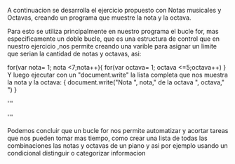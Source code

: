 A continuacion se desarrolla el ejercicio propuesto con Notas musicales y Octavas, creando un programa que muestre
la nota y la octava.

Para esto se utiliza principalmente en nuestro programa el bucle for, mas especificamente un doble bucle, que es
una estructura de control que en nuestro ejercicio ,nos permite creando una varible para asignar un limite que
serian la cantidad de notas y octavas, asi:

for(var nota= 1; nota <7;nota++){
   for(var octava= 1; octava <=5;octava++)
}
Y luego ejecutar con un "document.write" la lista completa que nos muestra
la nota y la octava:
{
    document.write("Nota ", nota," de la octava ", octava,"<br>")
   }

'''
<script>
    /*PROGRAMA NOTAS MUSICALES
    v.01 Andres Julian Ramirez
    Este programa muestra combinaciones posibles de octavas y notas*/


for(var nota= 1; nota <7;nota++){
   for(var octava= 1; octava <=5;octava++){
    document.write("Nota ", nota," de la octava ", octava,"<br>")
   }
}


</script>

'''

Podemos concluir que un bucle for nos permite automatizar y acortar tareas que nos pueden tomar mas tiempo, como crear una lista
de todas las combinaciones las notas y octavas de un piano y asi por ejemplo usando un condicional distinguir o categorizar informacion


